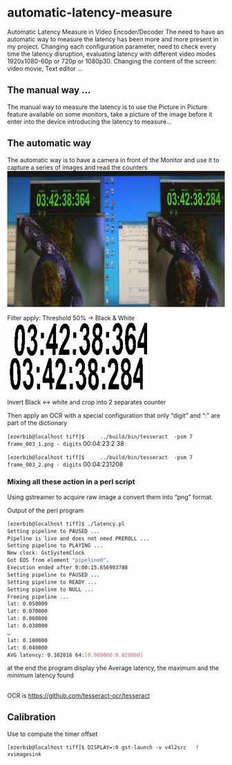 # automatic-latency-measure

Automatic Latency Measure in Video Encoder/Decoder
The need to have an automatic way to measure the latency has been more and more present in my project. Changing each configuration parameter, need to check every time the latency disruption, evaluating latency with different video modes 1920x1080-60p or 720p or 1080p30. Changing the content of the screen: video movie, Text editor …
 
## The manual way …
The manual way to measure the latency is to use the Picture in Picture feature available on some monitors, take a picture of the image before it enter into the device introducing the latency to measure…
                                                  

## The automatic way 
The automatic way is to have a camera in front of the Monitor and use it to capture a series of images and read the counters
![Original screen shot](frame001.png)
 
Filter apply: Threshold 50% -> Black & White
![After BW](frame_001_1.png)
![After BW](frame_001_2.png)

Invert Black <-> white and crop into 2  separates counter
       
Then apply an OCR with a special configuration that only “digit” and “:” are part of the dictionary

`[ezerbib@localhost tiff]$     ../build/bin/tesseract  -psm 7 frame_003_1.png - digits`
00:04:23:2 38

`[ezerbib@localhost tiff]$     ../build/bin/tesseract  -psm 7 frame_003_2.png - digits`
00:04:231208

### Mixing all these action in a perl script
Using gstreamer to acquire raw image a convert them into “png” format.
 
 
Output of the perl program

```bash
[ezerbib@localhost tiff]$ ./latency.pl 
Setting pipeline to PAUSED ...
Pipeline is live and does not need PREROLL ...
Setting pipeline to PLAYING ...
New clock: GstSystemClock
Got EOS from element "pipeline0".
Execution ended after 0:00:15.656903788
Setting pipeline to PAUSED ...
Setting pipeline to READY ...
Setting pipeline to NULL ...
Freeing pipeline ...
lat: 0.050000
lat: 0.070000
lat: 0.060000
lat: 0.030000
…
lat: 0.100000
lat: 0.040000
AVG latency: 0.102016 64:[0.960000:0.020000]
```



at the end the program display yhe Average latency, the maximum and the minimum latency found

##
OCR is 
https://github.com/tesseract-ocr/tesseract


## Calibration
Use to compute the timer offset
```
[ezerbib@localhost tiff]$ DISPLAY=:0 gst-launch -v v4l2src   ! xvimagesink 
```

